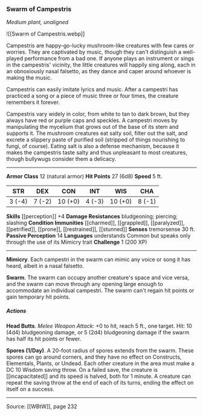 ### Swarm of Campestris
_Medium plant, unaligned_

![[Swarm of Campestris.webp]]

Campestris are happy-go-lucky mushroom-like creatures with few cares or worries. They are captivated by music, though they can't distinguish a well-played performance from a bad one. If anyone plays an instrument or sings in the campestris' vicinity, the little creatures will happily sing along, each in an obnoxiously nasal falsetto, as they dance and caper around whoever is making the music.

Campestris can easily imitate lyrics and music. After a campestri has practiced a song or a piece of music three or four times, the creature remembers it forever.

Campestris vary widely in color, from white to tan to dark brown, but they always have red or purple caps and speckles. A campestri moves by manipulating the mycelium that grows out of the base of its stem and supports it. The mushroom creatures eat salty soil, filter out the salt, and excrete a slippery paste of purified soil (stripped of things nourishing to fungi, of course). Eating salt is also a defense mechanism, because it makes the campestris taste salty and thus unpleasant to most creatures, though bullywugs consider them a delicacy.




---

**Armor Class** 12 (natural armor)
**Hit Points** 27 (6d8)
**Speed** 5 ft.

| STR     | DEX     | CON     | INT     | WIS     | CHA     |
|---------|---------|---------|---------|---------|---------|
| 3 (-4) | 7 (-2) | 10 (+0) | 4 (-3) | 10 (+0) | 8 (-1) |

**Skills** [[perception]] +4
**Damage Resistances** bludgeoning; piercing; slashing
**Condition Immunities** [[charmed]], [[grappled]], [[paralyzed]], [[petrified]], [[prone]], [[restrained]], [[stunned]]
**Senses** tremorsense 30 ft.
**Passive Perception** 14
**Languages** understands Common but speaks only through the use of its Mimicry trait
**Challenge** 1 (200 XP)

---

**Mimicry**. Each campestri in the swarm can mimic any voice or song it has heard, albeit in a nasal falsetto.

**Swarm**. The swarm can occupy another creature's space and vice versa, and the swarm can move through any opening large enough to accommodate an individual campestri. The swarm can't regain hit points or gain temporary hit points.

##### Actions
**Head Butts**. _Melee Weapon Attack:_ +0 to hit, reach 5 ft., one target. Hit: 10 (4d4) bludgeoning damage, or 5 (2d4) bludgeoning damage if the swarm has half its hit points or fewer.

**Spores (1/Day)**. A 20-foot radius of spores extends from the swarm. These spores can go around corners, and they have no effect on Constructs, Elementals, Plants, or Undead. Each other creature in the area must make a DC 10 Wisdom saving throw. On a failed save, the creature is [[incapacitated]] and its speed is halved, both for 1 minute. A creature can repeat the saving throw at the end of each of its turns, ending the effect on itself on a success.


---

Source: [[WBtW]], page 232